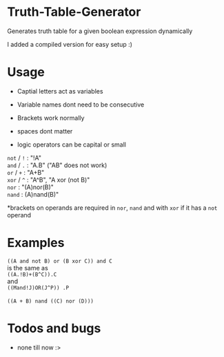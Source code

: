 # Truth-Table-Generator
Generates truth table for a given boolean expression dynamically

I added a compiled version for easy setup :)

# Usage
- Captial letters act as variables

- Variable names dont need to be consecutive

- Brackets work normally

- spaces dont matter

- logic operators can be capital or small

`not` / `!` : "!A"<br>
`and` / `.` : "A.B" ("AB" does not work)<br>
`or` / `+` : "A+B"<br>
`xor` / `^` : "A^B", "A xor (not B)"<br>
`nor` : "(A)nor(B)"<br>
`nand` : (A)nand(B)"<br>

*brackets on operands are required in `nor`, `nand` and with `xor` if it has a `not` operand

# Examples
`((A and not B) or (B xor C)) and C`<br>
is the same as<br>
`((A.!B)+(B^C)).C`<br>
and<br>
`((Mand!J)OR(J^P)) .P`<br><br>
`((A + B) nand ((C) nor (D)))`

# Todos and bugs
- none till now :>
